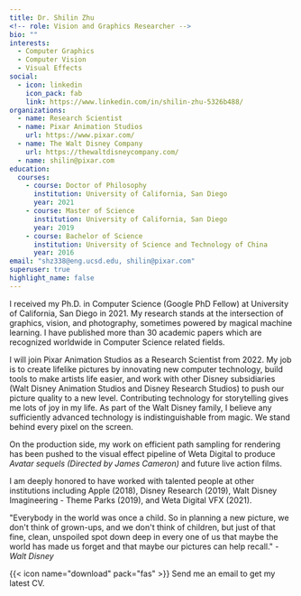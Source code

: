 ```yaml
---
title: Dr. Shilin Zhu
<!-- role: Vision and Graphics Researcher -->
bio: ""
interests:
  - Computer Graphics
  - Computer Vision
  - Visual Effects
social:
  - icon: linkedin
    icon_pack: fab
    link: https://www.linkedin.com/in/shilin-zhu-5326b488/
organizations:
  - name: Research Scientist
  - name: Pixar Animation Studios
    url: https://www.pixar.com/
  - name: The Walt Disney Company
    url: https://thewaltdisneycompany.com/
  - name: shilin@pixar.com
education:
  courses:
    - course: Doctor of Philosophy
      institution: University of California, San Diego
      year: 2021
    - course: Master of Science
      institution: University of California, San Diego
      year: 2019
    - course: Bachelor of Science
      institution: University of Science and Technology of China
      year: 2016
email: "shz338@eng.ucsd.edu, shilin@pixar.com"
superuser: true
highlight_name: false
---
```

I received my Ph.D. in Computer Science (Google PhD Fellow) at University of California, San Diego in 2021. My research stands at the intersection of graphics, vision, and photography, sometimes powered by magical machine learning. I have published more than 30 academic papers which are recognized worldwide in Computer Science related fields. 

I will join Pixar Animation Studios as a Research Scientist from 2022. My job is to create lifelike pictures by innovating new computer technology, build tools to make artists life easier, and work with other Disney subsidiaries (Walt Disney Animation Studios and Disney Research Studios) to push our picture quality to a new level. Contributing technology for storytelling gives me lots of joy in my life. As part of the Walt Disney family, I believe any sufficiently advanced technology is indistinguishable from magic. We stand behind every pixel on the screen.

On the production side, my work on efficient path sampling for rendering has been pushed to the visual effect pipeline of Weta Digital to produce _Avatar sequels (Directed by James Cameron)_ and future live action films.

I am deeply honored to have worked with talented people at other institutions including Apple (2018), Disney Research (2019), Walt Disney Imagineering - Theme Parks (2019), and Weta Digital VFX (2021).

"Everybody in the world was once a child. So in planning a new picture, we don't think of grown-ups, and we don't think of children, but just of that fine, clean, unspoiled spot down deep in every one of us that maybe the world has made us forget and that maybe our pictures can help recall."  -_Walt Disney_

{{< icon name="download" pack="fas" >}} Send me an email to get my latest CV. <!-- Download my {{< staticref "uploads/Shilin_CV.pdf" "newtab" >}}CV{{< /staticref >}}. -->